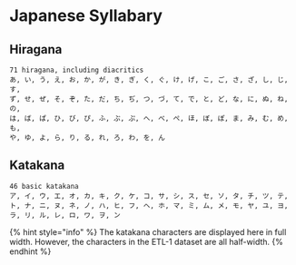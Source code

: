 # Japanese Syllabary

## Hiragana

```text
71 hiragana, including diacritics
あ, い, う, え, お, か, が, き, ぎ, く, ぐ, け, げ, こ, ご, さ, ざ, し, じ, す,
ず, せ, ぜ, そ, ぞ, た, だ, ち, ぢ, つ, づ, て, で, と, ど, な, に, ぬ, ね, の,
は, ば, ぱ, ひ, び, ぴ, ふ, ぶ, ぷ, へ, べ, ぺ, ほ, ぼ, ぽ, ま, み, む, め, も,
や, ゆ, よ, ら, り, る, れ, ろ, わ, を, ん
```

## Katakana



```text
46 basic katakana
ア, イ, ウ, エ, オ, カ, キ, ク, ケ, コ, サ, シ, ス, セ, ソ, タ, チ, ツ, テ,
ト, ナ, ニ, ヌ, ネ, ノ, ハ, ヒ, フ, ヘ, ホ, マ, ミ, ム, メ, モ, ヤ, ユ, ヨ,
ラ, リ, ル, レ, ロ, ワ, ヲ, ン
```

{% hint style="info" %}
The katakana characters are displayed here in full width. However, the characters in the ETL-1 dataset are all half-width.
{% endhint %}

